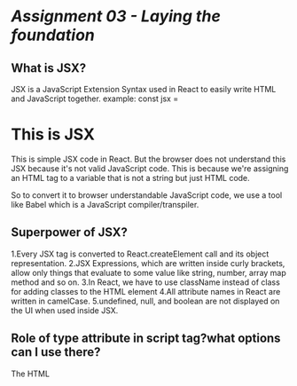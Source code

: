# _Assignment 03 - Laying the foundation_

## What is JSX?

JSX is a JavaScript Extension Syntax used in React to easily write HTML and JavaScript together.
example: const jsx = <h1>This is JSX</h1>
This is simple JSX code in React. But the browser does not understand this JSX because it's not valid JavaScript code. This is because we're assigning an HTML tag to a variable that is not a string but just HTML code.

So to convert it to browser understandable JavaScript code, we use a tool like Babel which is a JavaScript compiler/transpiler.

## Superpower of JSX?

1.Every JSX tag is converted to React.createElement call and its object representation.
2.JSX Expressions, which are written inside curly brackets, allow only things that evaluate to some value like string, number, array map method and so on.
3.In React, we have to use className instead of class for adding classes to the HTML element
4.All attribute names in React are written in camelCase.
5.undefined, null, and boolean are not displayed on the UI when used inside JSX.

## Role of type attribute in script tag?what options can I use there?

The HTML <script> type Attribute is used to specify the MIME type of script and identify the content of the Tag. It has a Default value which is “text/javascript”.

--->options:
1.text/javascript: It indicates the content of the script is javascript.
2.module: It is used when you want to include javascript code as an ES6 module.It allows us to import/export the code.
3.application/javascript: similar to text/javascript which indicates the content of the script is javascript code.

## {TitleComponent} vs {<TitleComponent/>} vs {<TitleComponent></TitleComponent>} in JSX.

All three of them does the samething.
1.{} : This notation is used to execute any piece of js code inside the JSX.'TitleComponent' is used inside this,as it is basically a js function which returns a JSX(React Element). 2.<TitleComponent/>: This is the notation to render any react functional component.If it is used inside another functional component, it is called as 'Component Composition'. 3.<TitleComponent><TitleComponent/>: It is basically same as the above <TitleComponent/>.
